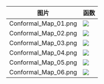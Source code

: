 |图片|函数|
|---|---|
|Conformal_Map_01.png|![](http://latex.codecogs.com/gif.latex?{f}(&space;z&space;)=\\arcsin&space;z) |
|Conformal_Map_02.png|![](http://latex.codecogs.com/gif.latex?{f}(z)=\\arctan&space;z) |
|Conformal_Map_03.png|![](http://latex.codecogs.com/gif.latex?{f}(z)=\\ln&space;z) |
|Conformal_Map_04.png|![](http://latex.codecogs.com/gif.latex?{f}(z)=\\frac{z&plus;{i}-0.2}{2z&plus;1}) |
|Conformal_Map_05.png|![](http://latex.codecogs.com/gif.latex?{f}(z)={{(z&plus;{i}-0.2)}^{1/3}}) |
|Conformal_Map_06.png|![](http://latex.codecogs.com/gif.latex?{if}(z)=\\sin&space;z&plus;\\frac{{(z&plus;i-0.2)}^{2}}{3}) |

